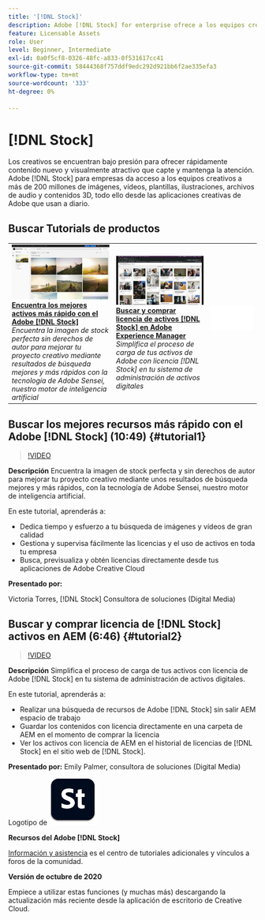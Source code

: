 ```yaml
---
title: '[!DNL Stock]'
description: Adobe [!DNL Stock] for enterprise ofrece a los equipos creativos acceso a más de 200 millones de imágenes, vídeos, plantillas, ilustraciones, archivos de audio y recursos 3D
feature: Licensable Assets
role: User
level: Beginner, Intermediate
exl-id: 0a0f5cf8-0326-48fc-a833-0f531617cc41
source-git-commit: 58444368f757ddf9edc292d921bb6f2ae335efa3
workflow-type: tm+mt
source-wordcount: '333'
ht-degree: 0%

---
```


# [!DNL Stock]

Los creativos se encuentran bajo presión para ofrecer rápidamente contenido nuevo y visualmente atractivo que capte y mantenga la atención. Adobe [!DNL Stock] para empresas da acceso a los equipos creativos a más de 200 millones de imágenes, vídeos, plantillas, ilustraciones, archivos de audio y contenidos 3D, todo ello desde las aplicaciones creativas de Adobe que usan a diario.

## Buscar Tutorials de productos

<table style="table-layout:fixed">
<tr>
 <td>
   <a href="stock.md#tutorial1">
      <img alt="Encuentra los mejores recursos más rápido con Adobe [!DNL Stock]" src="../assets/stock_torres_thumbnail.jpg" />
   </a>
    <div>
   <a href="stock.md#tutorial1"><strong>Encuentra los mejores activos más rápido con el Adobe [!DNL Stock]</strong></a>
    </div>
    <em>Encuentra la imagen de stock perfecta sin derechos de autor para mejorar tu proyecto creativo mediante resultados de búsqueda mejores y más rápidos con la tecnología de Adobe Sensei, nuestro motor de inteligencia artificial</em>
    <br>
  </td>
  <td>
   <a href="stock.md#tutorial2">
      <img alt="Buscar y comprar licencia de activos [!DNL Stock] en AEM" src="../assets/stock_aemintegration_palmer_thumbnail.jpg" />
   </a>
    <div>
   <a href="stock.md#tutorial2"><strong>Buscar y comprar licencia de activos [!DNL Stock] en 
Adobe Experience Manager</strong></a>
    </div>
    <em>Simplifica el proceso de carga de tus activos de Adobe con licencia [!DNL Stock] en tu sistema de administración de activos digitales</em>
    <br>
  </td>
  <td>
    <img alt="Separador" src="../assets/Whitespacer.png" />
    <div>
    <br>
  </td>
</tr>
</table>

## Buscar los mejores recursos más rápido con el Adobe [!DNL Stock] (10:49) {#tutorial1}

>[!VIDEO](https://video.tv.adobe.com/v/326951?hidetitle=true)

**Descripción**
Encuentra la imagen de stock perfecta y sin derechos de autor para mejorar tu proyecto creativo mediante unos resultados de búsqueda mejores y más rápidos, con la tecnología de Adobe Sensei, nuestro motor de inteligencia artificial.

En este tutorial, aprenderás a:
* Dedica tiempo y esfuerzo a tu búsqueda de imágenes y vídeos de gran calidad
* Gestiona y supervisa fácilmente las licencias y el uso de activos en toda tu empresa
* Busca, previsualiza y obtén licencias directamente desde tus aplicaciones de Adobe Creative Cloud

**Presentado por:**

Victoria Torres, [!DNL Stock] Consultora de soluciones (Digital Media)

## Buscar y comprar licencia de [!DNL Stock] activos en AEM (6:46) {#tutorial2}

>[!VIDEO](https://video.tv.adobe.com/v/326952?hidetitle=true)

**Descripción**
Simplifica el proceso de carga de tus activos con licencia de Adobe [!DNL Stock] en tu sistema de administración de activos digitales.

En este tutorial, aprenderás a:
* Realizar una búsqueda de recursos de Adobe [!DNL Stock] sin salir AEM espacio de trabajo
* Guardar los contenidos con licencia directamente en una carpeta de AEM en el momento de comprar la licencia
* Ver los activos con licencia de AEM en el historial de licencias de [!DNL Stock] en el sitio web de [!DNL Stock].

**Presentado por:**
Emily Palmer, consultora de soluciones (Digital Media)

Logotipo de ![[!DNL Stock]](../assets/st_appicon_96.png)

**Recursos del Adobe [!DNL Stock]**

[Información y asistencia](https://helpx.adobe.com/support/stock.html) es el centro de tutoriales adicionales y vínculos a foros de la comunidad.

**Versión de octubre de 2020**

Empiece a utilizar estas funciones (y muchas más) descargando la actualización más reciente desde la aplicación de escritorio de Creative Cloud.
